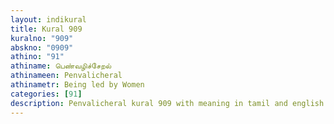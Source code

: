 ```yaml
---
layout: indikural
title: Kural 909
kuralno: "909"
abskno: "0909"
athino: "91"
athiname: பெண்வழிச்சேறல்
athinameen: Penvalicheral
athinametr: Being led by Women
categories: [91]
description: Penvalicheral kural 909 with meaning in tamil and english 
---
```



